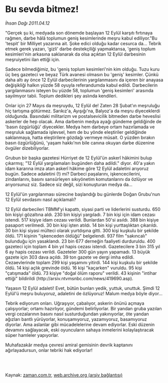# Bu sevda bitmez!

*İhsan Dağı 2011.04.12*

<td class="columnist-detail">
<p>"Gerçek şu ki, medyada son dönemde başlayan 12 Eylül karşıtı fırtınaya rağmen, darbe hâlâ toplumun geniş kesimlerinde meşru kabul ediliyor."Bu 'tespit' bir Milliyet yazarına ait. Şoke edici olduğu kadar cesurca da... Tebrik etmek gerek yazarı, 'gizli' darbe destekçiliği yapmaktansa, 'geniş toplum kesimleri'nin arkasına saklanarak da olsa açıktan 12 Eylül darbesinin meşruiyetini ilan ettiği için.</p>
<p>
<div id="haberMetinDiv">
<p>Sadece bilmediğimiz, bu 'geniş toplum kesimleri'nin kim olduğu. Tuzu kuru üç beş gazeteci ve beyaz Türk avanesi olmasın bu 'geniş' kesimler. Çünkü daha altı ay önce 12 Eylül darbecilerinin yargılanmasını da içeren bir anayasa değişikliği halkın yüzde 58 oyuyla referandumda kabul edildi. Darbecilerin yargılanmasını isteyen bu yüzde 58, toplumun 'geniş kesimleri' arasında sayılmıyor tabii. Toplum dedikleri şey aslında kendileri.
<p>Onlar için 27 Mayıs da meşruydu, 12 Eylül de! Zaten 28 Şubat'ın meşruluğu hiç tartışma götürmez. Sarıkız'a, Ayışığı'na, Balyoz'a da meşru diyeceklerdi olduğunda. Basındaki militarizm ve postalsevicilik bitmeden darbe heveslisi askerler de hep olacak. Ama darbenin medya ayağı gündeme geldiğinde de 'basın özgürlüğü' diyecekler. Medya hem darbeye ortam hazırlamada ve meşruluk sağlamada işlevsel, hem de bu yönde eleştiriler geldiğinde saklanmaya, hatta eleştirilere gözdağı vermeye müsait. O yüzden bırakın basın özgürlüğünü, 'yaşam hakkı'nın bile canına okuyan darbe düzenine övgüler dizebiliyorlar.
<p>Grubun bir başka gazetesi Hürriyet de 12 Eylül'ün askerî hâkimini bulup çıkarmış; "12 Eylül yargılamaları bugünden daha adildi." diyor. 40'a yakın idam kararına imza atan askerî hâkime göre 12 Eylül adaletini arıyoruz bugün. Sadece adaletini (!) mi? Darbeci paşalarını, işkencecilerini, zindanlarını, basını sansürleyen sıkıyönetim komutanlarını da özlüyor ve arıyorsunuz siz. Sadece siz değil, sizi konuşturan medya da...
<p>12 Eylül'ün yargılanması sürecine başlandığı bu günlerde Doğan Grubu'nun 12 Eylül sevdasını nasıl açıklamalı?
<p>12 Eylül darbecileri TBMM'yi kapattı, siyasi parti ve liderlerini susturdu. 650 bin kişiyi gözaltına aldı. 230 bin kişiyi yargıladı. 7 bin kişi için idam cezası istendi. 517 kişiye idam cezası verildi. Bunlardan 50'si asıldı. 388 bin kişiye pasaport verilmedi. 30 bin kişi işten atıldı. 14 bin kişi yurttaşlıktan çıkarıldı. 30 bin kişi siyasi mülteci olarak yurtdışına gitti. 300 kişi kuşkulu bir şekilde öldü. 171 kişinin "işkenceden öldüğü" belgelendi. 937 film "sakıncalı" bulunduğu için yasaklandı. 23 bin 677 derneğin faaliyeti durduruldu. 400 gazeteci için toplam 4 bin yıl hapis cezası istendi. Gazetecilere 3 bin 315 yıl 6 ay hapis cezası verildi. Gazeteler 300 gün yayın yapamadı. 13 büyük gazete için 303 dava açıldı. 39 ton gazete ve dergi imha edildi. Cezaevlerinde toplam 299 kişi yaşamını yitirdi. 144 kişi kuşkulu bir şekilde öldü. 14 kişi açlık grevinde öldü. 16 kişi "kaçarken" vuruldu. 95 kişi "çatışmada" öldü. 73 kişiye "doğal ölüm raporu" verildi. 43 kişinin "intihar ettiği" bildirildi (http://arsiv.ntvmsnbc.com/news/419690.asp).
<p>Yaşasın 12 Eylül adaleti! Evet, bütün bunları yedik, yuttuk, unuttuk. Şimdi 12 Eylül'ü meşru buluyoruz, adaletini de özlüyoruz! Malum medya böyle diyor...
<p>Tebrik ediyorum onları. Uğraşıyor, çabalıyor, askerin önünü açmaya çalışıyorlar; ortamı hazırlıyor, gündemi belirliyorlar. Bir yandan gruba yazılan vergi cezalarının basını nasıl susturduğundan yakınıyorlar, öte yandan ağızları bantlı yürüyorlar, konuşamıyoruz, yazamıyoruz, basamıyoruz diyorlar. Ama aslanlar gibi mücadelelerine devam ediyorlar. Eski düzenin devamını sağlayacak, eski oyuncuların sahaya inmelerini kolaylaştıracak süper hamleler yapıyorlar.
<p>Muhafazakâr medya çevresi amiral gemisinin devrik kaptanını ağırlayadursun, onlar tebriki hak ediyorlar! </p></p></p></p></p></p></p></p></div>
</p>


<p><br>
		 </br></p></td>

Kaynak: [zaman.com.tr](http://zaman.com.tr/yazar.do?yazino=1120313), [web.archive.org (arşiv bağlantısı)](http://web.archive.org/web/20110816014231/http://zaman.com.tr:80/yazar.do?yazino=1120313)

